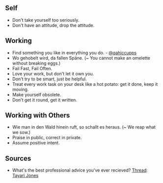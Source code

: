 ## Self

* Don't take yourself too seriously.
* Don't have an attitude, drop the attitude.

## Working

* Find something you like in everything you do. - [@qahiccupps](https://twitter.com/qahiccupps)
* Wo gehobelt wird, da fallen Späne. (~ You cannot make an omelette without breaking eggs.)
* Fail Fast, Fail Often.
* Love your work, but don't let it own you.
* Don't try to be smart, just be helpful.
* Treat every work task on your desk like a hot potato: get it done, keep it moving.
* Make yourself obsolete.
* Don't get it round, get it written.

## Working with Others 

* Wie man in den Wald hinein ruft, so schallt es heraus. (~ We reap what we sow.)
* Praise in public, correct in private.
* Assume positive intent.

## Sources

* What's the best professional advice you've ever recieved? [Thread](https://twitter.com/tayari/status/1068278764990283777): [Tayari Jones](https://twitter.com/tayari)
 
